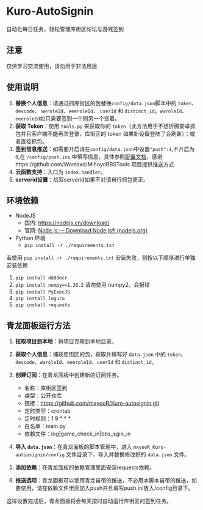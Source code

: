 # Kuro-AutoSignin

自动化每日任务，轻松管理库街区论坛与游戏签到 

## 注意

仅供学习交流使用，请勿用于非法用途

## 使用说明

1. **替换个人信息**：请通过抓库街区的包替换`config/data.json`脚本中的 `token`、`devcode`、 `wwroleId`、`eeeroleId`、 `userId` 和 `distinct_id`。`wwroleId`、`eeeroleId`如只需要签到一个则另一个空着。
2. **获取 Token**：使用 `tools.py` 来获取你的 `token`（此方法用于不想折腾安卓抓包并且客户端不能再次登录，库街区的 token 如果新设备登陆了会刷新）；或者直接抓包。
3. **签到信息推送**：如需要开启请在`config/data.json`中设置`"push":1`,不开启为`0`,在 `/config/push.ini` 中填写信息，具体参照[配置文档](/config/README.md)，感谢https://github.com/Womsxd/MihoyoBBSTools 项目提供推送方式
4. **云函数支持**：入口为 `index.handler`。
5. **serverid设置**：战双serverid如果不对请自行抓包更正。

## 环境依赖

- NodeJS
  - 国内: <https://nodejs.cn/download/>
  - 官网: [Node.js — Download Node.js® (nodejs.org)](https://nodejs.org/en/download/package-manager)
- Python 环境
  - `pip install -r ./requirements.txt`

若使用 `pip install -r ./requirements.txt` 安装失败，则按以下顺序进行单独安装依赖

1. `pip install ddddocr`
2. `pip install numpy==1.26.2` 请勿使用 numpy2，会报错
3. `pip install PyExecJS`
4. `pip install loguru`
5. `pip install requests`

## 青龙面板运行方法

1. **拉取项目到本地**：将项目克隆到本地目录。
2. **获取个人信息**：捕获库街区的包，获取并填写好 `data.json` 中的 `token`、`devcode`、`wwroleId`、`eeeroleId`、`userId` 和 `distinct_id`。
3. **创建订阅**：在青龙面板中创建新的订阅任务。
   - 名称：库街区签到
   - 类型：公开仓库
   - 链接：<https://github.com/mxyooR/Kuro-autosignin.git>
   - 定时类型：crontab
   - 定时规则：1 9 * * *
   - 白名单：main.py
   - 依赖文件：log|game_check_in|bbs_sgin_in

4. **导入 `data.json`**：在青龙面板的脚本管理中，进入 `mxyooR_Kuro-autiosignin/config` 文件目录下，导入并替换修改好的 `data.json` 文件。
5. **添加依赖**：在青龙面板的依赖管理里面安装requests依赖。
6. **推送选项**：青龙面板可以使用青龙自带的推送，不必用本脚本自带的推送，如要使用，请在依赖文件里面加入push并且填写push.ini放入/config目录下。

这样设置完成后，青龙面板将会每天按时自动运行库街区的签到任务。
